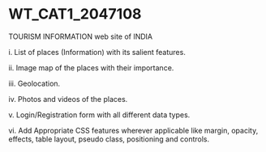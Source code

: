 # WT_CAT1_2047108

TOURISM INFORMATION web site of INDIA

i. List of places (Information) with its salient features.

ii. Image map of the places with their importance.

iii. Geolocation.

iv. Photos and videos of the places.

v. Login/Registration form with all different data types.

vi. Add Appropriate CSS features wherever applicable like margin, opacity, effects, table layout, pseudo class, positioning and controls.
